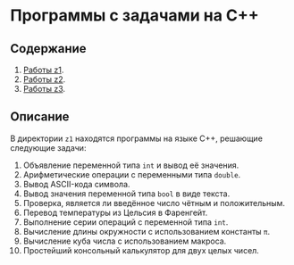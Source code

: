 # Программы с задачами на С++

## Содержание

1) [Работы z1](z1).
2) [Работы z2](z2).
3) [Работы z3](z3).

## Описание

В директории `z1` находятся программы на языке C++, решающие следующие задачи:

1. Объявление переменной типа `int` и вывод её значения.
2. Арифметические операции с переменными типа `double`.
3. Вывод ASCII-кода символа.
4. Вывод значения переменной типа `bool` в виде текста.
5. Проверка, является ли введённое число чётным и положительным.
6. Перевод температуры из Цельсия в Фаренгейт.
7. Выполнение серии операций с переменной типа `int`.
8. Вычисление длины окружности с использованием константы `π`.
9. Вычисление куба числа с использованием макроса.
10. Простейший консольный калькулятор для двух целых чисел.
